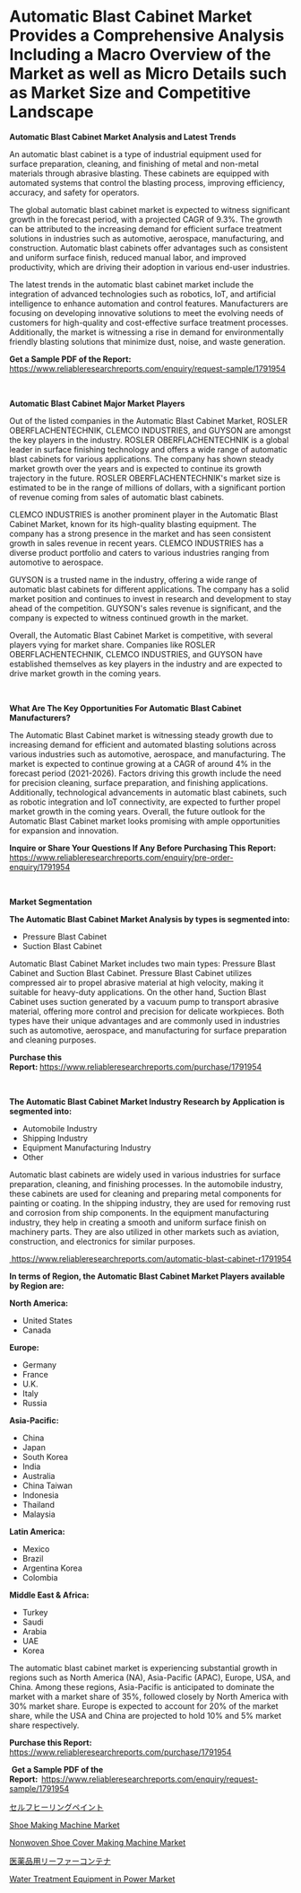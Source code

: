 <p><h1>Automatic Blast Cabinet Market Provides a Comprehensive Analysis Including a Macro Overview of the Market as well as Micro Details such as Market Size and Competitive Landscape</h1></p><p><strong>Automatic Blast Cabinet Market Analysis and Latest Trends</strong></p>
<p><p>An automatic blast cabinet is a type of industrial equipment used for surface preparation, cleaning, and finishing of metal and non-metal materials through abrasive blasting. These cabinets are equipped with automated systems that control the blasting process, improving efficiency, accuracy, and safety for operators.</p><p>The global automatic blast cabinet market is expected to witness significant growth in the forecast period, with a projected CAGR of 9.3%. The growth can be attributed to the increasing demand for efficient surface treatment solutions in industries such as automotive, aerospace, manufacturing, and construction. Automatic blast cabinets offer advantages such as consistent and uniform surface finish, reduced manual labor, and improved productivity, which are driving their adoption in various end-user industries.</p><p>The latest trends in the automatic blast cabinet market include the integration of advanced technologies such as robotics, IoT, and artificial intelligence to enhance automation and control features. Manufacturers are focusing on developing innovative solutions to meet the evolving needs of customers for high-quality and cost-effective surface treatment processes. Additionally, the market is witnessing a rise in demand for environmentally friendly blasting solutions that minimize dust, noise, and waste generation.</p></p>
<p><strong>Get a Sample PDF of the Report:&nbsp;</strong> <a href="https://www.reliableresearchreports.com/enquiry/request-sample/1791954">https://www.reliableresearchreports.com/enquiry/request-sample/1791954</a></p>
<p>&nbsp;</p>
<p><strong>Automatic Blast Cabinet Major Market Players</strong></p>
<p><p>Out of the listed companies in the Automatic Blast Cabinet Market, ROSLER OBERFLACHENTECHNIK, CLEMCO INDUSTRIES, and GUYSON are amongst the key players in the industry. ROSLER OBERFLACHENTECHNIK is a global leader in surface finishing technology and offers a wide range of automatic blast cabinets for various applications. The company has shown steady market growth over the years and is expected to continue its growth trajectory in the future. ROSLER OBERFLACHENTECHNIK's market size is estimated to be in the range of millions of dollars, with a significant portion of revenue coming from sales of automatic blast cabinets.</p><p>CLEMCO INDUSTRIES is another prominent player in the Automatic Blast Cabinet Market, known for its high-quality blasting equipment. The company has a strong presence in the market and has seen consistent growth in sales revenue in recent years. CLEMCO INDUSTRIES has a diverse product portfolio and caters to various industries ranging from automotive to aerospace.</p><p>GUYSON is a trusted name in the industry, offering a wide range of automatic blast cabinets for different applications. The company has a solid market position and continues to invest in research and development to stay ahead of the competition. GUYSON's sales revenue is significant, and the company is expected to witness continued growth in the market.</p><p>Overall, the Automatic Blast Cabinet Market is competitive, with several players vying for market share. Companies like ROSLER OBERFLACHENTECHNIK, CLEMCO INDUSTRIES, and GUYSON have established themselves as key players in the industry and are expected to drive market growth in the coming years.</p></p>
<p>&nbsp;</p>
<p><strong>What Are The Key Opportunities For Automatic Blast Cabinet Manufacturers?</strong></p>
<p><p>The Automatic Blast Cabinet market is witnessing steady growth due to increasing demand for efficient and automated blasting solutions across various industries such as automotive, aerospace, and manufacturing. The market is expected to continue growing at a CAGR of around 4% in the forecast period (2021-2026). Factors driving this growth include the need for precision cleaning, surface preparation, and finishing applications. Additionally, technological advancements in automatic blast cabinets, such as robotic integration and IoT connectivity, are expected to further propel market growth in the coming years. Overall, the future outlook for the Automatic Blast Cabinet market looks promising with ample opportunities for expansion and innovation.</p></p>
<p><strong>Inquire or Share Your Questions If Any Before Purchasing This Report:</strong> <a href="https://www.reliableresearchreports.com/enquiry/pre-order-enquiry/1791954">https://www.reliableresearchreports.com/enquiry/pre-order-enquiry/1791954</a></p>
<p>&nbsp;</p>
<p><strong>Market Segmentation</strong></p>
<p><strong>The Automatic Blast Cabinet Market Analysis by types is segmented into:</strong></p>
<p><ul><li>Pressure Blast Cabinet</li><li>Suction Blast Cabinet</li></ul></p>
<p><p>Automatic Blast Cabinet Market includes two main types: Pressure Blast Cabinet and Suction Blast Cabinet. Pressure Blast Cabinet utilizes compressed air to propel abrasive material at high velocity, making it suitable for heavy-duty applications. On the other hand, Suction Blast Cabinet uses suction generated by a vacuum pump to transport abrasive material, offering more control and precision for delicate workpieces. Both types have their unique advantages and are commonly used in industries such as automotive, aerospace, and manufacturing for surface preparation and cleaning purposes.</p></p>
<p><strong>Purchase this Report:&nbsp;</strong><a href="https://www.reliableresearchreports.com/purchase/1791954">https://www.reliableresearchreports.com/purchase/1791954</a></p>
<p>&nbsp;</p>
<p><strong>The Automatic Blast Cabinet Market Industry Research by Application is segmented into:</strong></p>
<p><ul><li>Automobile Industry</li><li>Shipping Industry</li><li>Equipment Manufacturing Industry</li><li>Other</li></ul></p>
<p><p>Automatic blast cabinets are widely used in various industries for surface preparation, cleaning, and finishing processes. In the automobile industry, these cabinets are used for cleaning and preparing metal components for painting or coating. In the shipping industry, they are used for removing rust and corrosion from ship components. In the equipment manufacturing industry, they help in creating a smooth and uniform surface finish on machinery parts. They are also utilized in other markets such as aviation, construction, and electronics for similar purposes.</p></p>
<p><a href="https://www.reliableresearchreports.com/automatic-blast-cabinet-r1791954">&nbsp;https://www.reliableresearchreports.com/automatic-blast-cabinet-r1791954</a></p>
<p><strong>In terms of Region, the Automatic Blast Cabinet Market Players available by Region are:</strong></p>
<p>
    <p> <strong> North America: </strong>
        <ul>
            <li>United States</li>
            <li>Canada</li>
        </ul>
        </p> 
    <p> <strong> Europe: </strong>
        <ul>
            <li>Germany</li>
            <li>France</li>
            <li>U.K.</li>
            <li>Italy</li>
            <li>Russia</li>
        </ul>
        </p> 
    <p> <strong> Asia-Pacific: </strong>
        <ul>
            <li>China</li>
            <li>Japan</li>
            <li>South Korea</li>
            <li>India</li>
            <li>Australia</li>
            <li>China Taiwan</li>
            <li>Indonesia</li>
            <li>Thailand</li>
            <li>Malaysia</li>
        </ul>
        </p> 
    <p> <strong> Latin America: </strong>
        <ul>
            <li>Mexico</li>
            <li>Brazil</li>
            <li>Argentina Korea</li>
            <li>Colombia</li>
        </ul>
        </p> 
    <p> <strong> Middle East & Africa: </strong>
        <ul>
            <li>Turkey</li>
            <li>Saudi</li>
            <li>Arabia</li>
            <li>UAE</li>
            <li>Korea</li>
        </ul>
    </p>
    </p>
<p><p>The automatic blast cabinet market is experiencing substantial growth in regions such as North America (NA), Asia-Pacific (APAC), Europe, USA, and China. Among these regions, Asia-Pacific is anticipated to dominate the market with a market share of 35%, followed closely by North America with 30% market share. Europe is expected to account for 20% of the market share, while the USA and China are projected to hold 10% and 5% market share respectively.</p></p>
<p><strong>Purchase this Report: </strong><a href="https://www.reliableresearchreports.com/purchase/1791954">https://www.reliableresearchreports.com/purchase/1791954</a></p>
<p>&nbsp;<strong>Get a Sample PDF of the Report:&nbsp;&nbsp;</strong><a href="https://www.reliableresearchreports.com/enquiry/request-sample/1791954">https://www.reliableresearchreports.com/enquiry/request-sample/1791954</a></p>
<p><strong></strong></p>
<p><p><a href="https://github.com/TysonKub/Market-Research-Report-List-1/blob/main/6871021157739.md">セルフヒーリングペイント</a></p><p><a href="https://github.com/zcbxbnir25/Market-Research-Report-List-1/blob/main/shoe-making-machine-market.md">Shoe Making Machine Market</a></p><p><a href="https://github.com/brendafegmorris532/Market-Research-Report-List-1/blob/main/nonwoven-shoe-cover-making-machine-market.md">Nonwoven Shoe Cover Making Machine Market</a></p><p><a href="https://github.com/RaeJenkins1952/Market-Research-Report-List-1/blob/main/3535176157738.md">医薬品用リーファーコンテナ</a></p><p><a href="https://www.linkedin.com/pulse/water-treatment-equipment-power-market-report-reveals-uncoe">Water Treatment Equipment in Power Market</a></p></p>